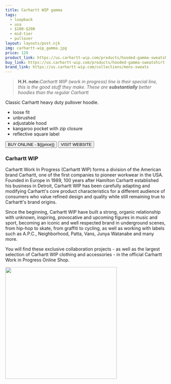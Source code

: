 ```yaml
---
title: Carhartt WIP gamma
tags:
  - loopback
  - usa
  - $100-$200 
  - mid-tier
  - pullover
layout: layouts/post.njk
img: carhartt-wip_gamma.jpg
price: 129
product_link: https://us.carhartt-wip.com/products/hooded-gamma-sweatshirt-grey-heather
buy_link: https://us.carhartt-wip.com/products/hooded-gamma-sweatshirt-grey-heather 
brand_link: https://us.carhartt-wip.com/collections/mens-sweats
---
```

<div class="col col-sm-8">

<p>
<blockquote>
<strong>H.H. note:</strong><i>Carhartt WIP (work in progress) line is their special line, this is the good stuff they make. 
These are <strong>substantially</strong> better hoodies than the regular Carhartt</i>
</blockquote>
</p> 

<p>
Classic Carhartt heavy duty pullover hoodie.    

* loose fit
* unbrushed
* adjustable hood
* kangaroo pocket with zip closure
* reflective square label     
<p>
    <a href='{{buy_link}}'><button class="button-primary-outlined button-round">BUY ONLINE - ${{price}}</button></a>
    <a href='{{brand_link}}'><button class="button-primary-outlined button-round">VISIT WEBSITE</button></a>
</p>

### Carhartt WIP
<p>Carhartt Work In Progress (Carhartt WIP) forms a division of the American brand Carhartt, one of the first companies to pioneer workwear in the USA. Founded in Europe in 1989, 100 years after Hamilton Carhartt established his business in Detroit, Carhartt WIP has been carefully adapting and modifying Carhartt's core product characteristics for a different audience of consumers who value refined design and quality while still remaining true to Carhartt's brand origins.

Since the beginning, Carhartt WIP have built a strong, organic relationship with unknown, inspiring, provocative and upcoming figures in music and sport, becoming an iconic and well respected brand in underground scenes, from hip-hop to skate, from graffiti to cycling, as well as working with labels such as A.P.C., Neighborhood, Patta, Vans, Junya Watanabe and many more.

You will find these exclusive collaboration projects - as well as the largest selection of Carhartt WIP clothing and accessories - in the official Carhartt Work in Progress Online Shop.</p>

</div>

<div class="col col-sm-4 float-right">
        <img src='/img/{{img}}' height='350' class="float-left">
</div>